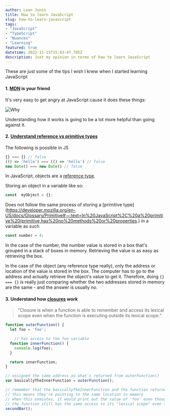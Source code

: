 ```yaml
---
author: Lean Junio
title: How to learn JavaScript
slug: how-to-learn-javascript
tags:
- "JavaScript"
- "TypeScript"
- "Nuances"
- "Learning"
featured: true
datetime: 2022-11-15T15:43:47.785Z
description: Just my opinion in terms of how to learn JavaScript
---
```



These are just some of the tips I wish I knew when I started learning JavaScript

#### 1. [MDN](https://developer.mozilla.org/en-US/docs/Web/JavaScript ) is your friend

It's very easy to get angry at JavaScript cause it does these things:

![Why](../assets/why.png)

Understanding how it works is going to be a lot more helpful than going against it.

#### 2. [Understand reference vs primitive types](https://www.freecodecamp.org/news/primitive-vs-reference-data-types-in-javascript/)

The following is possible in JS

```javascript
{} === {} // false
(() => 'hello') === (() => 'hello') // false
new Date() === new Date() // false
```

In JavaScript, objects are a [reference type](https://javascript.info/reference-type).

Storing an object in a variable like so:

```js
const  myObject = {};
```
Does not follow the same process of storing a [primitive type](https://developer.mozilla.org/en-US/docs/Glossary/Primitive#:~:text=In%20JavaScript%2C%20a%20primitive%20(primitive,has%20no%20methods%20or%20properties.) in a variable as such

```js
const number = 4;
```

In the case of the number, the number value is stored in a box that's grouped in a stack of boxes in memory. Retrieving the value is as easy as retrieving the box.

In the case of the object (any reference type really), only the address or location of the value is stored in the box. The computer has to go to the address and actually retrieve the object's value to get it. Therefore, doing `{} === {}` is really just comparing whether the two addresses stored in memory are the same - and the answer is usually no.

#### 3. Understand how [closures](https://medium.com/@samkwon521/eli5-closures-c0018a23e3c5) work

> "Closure is when a function is able to remember and access its lexical scope even when the function is executing outside its lexical scope.”

```javascript
function outerFunction() {
  let foo = 'foo';

	// has access to the foo variable
  function innerFunction() {
    console.log(foo);
  }

  return innerFunction;
}

// assigned the same address as what's returned from outerFunction()
var basicallyTheInnerFunction = outerFunction();

// remember that the basicallyTheInnerFunction and the function returned from outerFunction() now shares the same address
// this means they're pointing to the same location in memory
// when this executes, it would print out the value of 'foo' even though outerFunction() has already executed and is technically 'done'
// the function still has the same access to its "lexical scope" even though it is executing outside of the outerFunction
secondBar();
```


